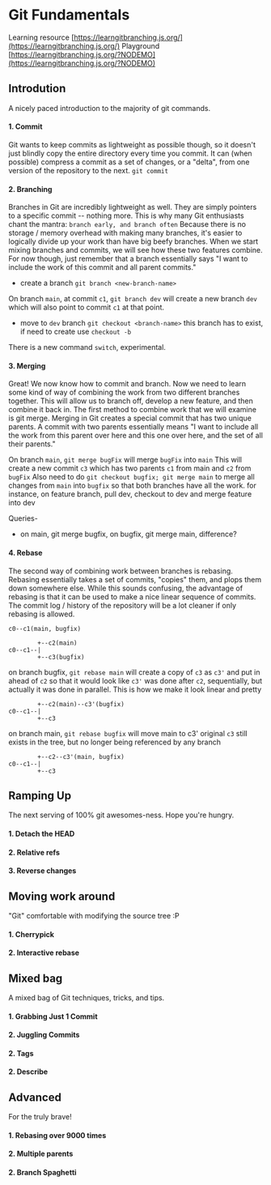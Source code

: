 # Git Fundamentals

Learning resource [https://learngitbranching.js.org/](https://learngitbranching.js.org/)
Playground [https://learngitbranching.js.org/?NODEMO](https://learngitbranching.js.org/?NODEMO)

## Introdution
A nicely paced introduction to the majority of git commands.

#### 1. Commit
Git wants to keep commits as lightweight as possible though, so it doesn't just blindly copy the entire directory every time you commit. It can (when possible) compress a commit as a set of changes, or a "delta", from one version of the repository to the next.
`git commit`

#### 2. Branching
Branches in Git are incredibly lightweight as well. They are simply pointers to a specific commit -- nothing more. This is why many Git enthusiasts chant the mantra:
`branch early, and branch often`
Because there is no storage / memory overhead with making many branches, it's easier to logically divide up your work than have big beefy branches.
When we start mixing branches and commits, we will see how these two features combine. For now though, just remember that a branch essentially says "I want to include the work of this commit and all parent commits."
- create a branch `git branch <new-branch-name>`

On branch `main`, at commit `c1`, `git branch dev` will create a new branch `dev` which will also point to commit `c1` at that point.

- move to `dev` branch `git checkout <branch-name>` this branch has to exist, if need to create use `checkout -b`

There is a new command `switch`, experimental.

#### 3. Merging
Great! We now know how to commit and branch. Now we need to learn some kind of way of combining the work from two different branches together. This will allow us to branch off, develop a new feature, and then combine it back in.
The first method to combine work that we will examine is git merge. Merging in Git creates a special commit that has two unique parents. A commit with two parents essentially means "I want to include all the work from this parent over here and this one over here, and the set of all their parents."

On branch `main`, `git merge bugFix` will merge `bugFix` into `main`
This will create a new commit `c3` which has two parents `c1` from main and `c2` from `bugFix`
Also need to do `git checkout bugfix; git merge main` to merge all changes from `main` into `bugfix` so that both branches have all the work.
for instance, on feature branch, pull dev, checkout to dev and merge feature into dev

Queries-
- on main, git merge bugfix, on bugfix, git merge main, difference?

#### 4. Rebase
The second way of combining work between branches is rebasing. Rebasing essentially takes a set of commits, "copies" them, and plops them down somewhere else.
While this sounds confusing, the advantage of rebasing is that it can be used to make a nice linear sequence of commits. The commit log / history of the repository will be a lot cleaner if only rebasing is allowed.
```
c0--c1(main, bugfix)

        +--c2(main)
c0--c1--|
        +--c3(bugfix)
```

on branch bugfix, `git rebase main` will create a copy of `c3` as `c3'` and put in ahead of `c2` so that it would look like `c3'` was done after `c2`, sequentially, but actually it was done in parallel.
This is how we make it look linear and pretty
```
        +--c2(main)--c3'(bugfix)
c0--c1--|
        +--c3
```
on branch main, `git rebase bugfix` will move main to c3'
original `c3` still exists in the tree, but no longer being referenced by any branch
```
        +--c2--c3'(main, bugfix)
c0--c1--|
        +--c3
```

## Ramping Up
The next serving of 100% git awesomes-ness. Hope you're hungry.

#### 1. Detach the HEAD

#### 2. Relative refs

#### 3. Reverse changes


## Moving work around
"Git" comfortable with modifying the source tree :P
#### 1. Cherrypick

#### 2. Interactive rebase

## Mixed bag
A mixed bag of Git techniques, tricks, and tips.
#### 1. Grabbing Just 1 Commit

#### 2. Juggling Commits

#### 2. Tags

#### 2. Describe

## Advanced
For the truly brave!
#### 1. Rebasing over 9000 times

#### 2. Multiple parents

#### 2. Branch Spaghetti
